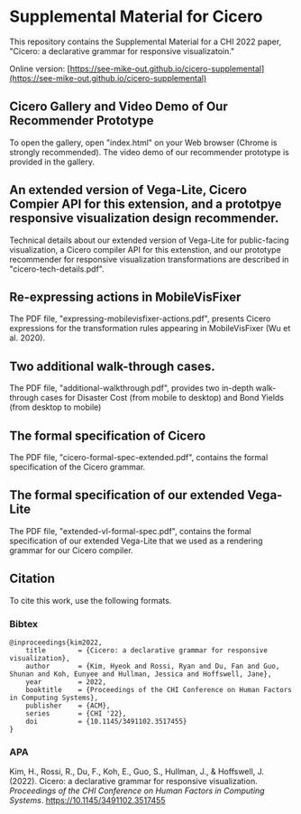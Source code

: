 # Supplemental Material for Cicero
This repository contains the Supplemental Material for a CHI 2022 paper, "Cicero: a declarative grammar for responsive visualizatoin."

Online version: [https://see-mike-out.github.io/cicero-supplemental](https://see-mike-out.github.io/cicero-supplemental)

## Cicero Gallery and Video Demo of Our Recommender Prototype
To open the gallery, open "index.html" on your Web browser (Chrome is strongly recommended).
The video demo of our recommender prototype is provided in the gallery.

## An extended version of Vega-Lite, Cicero Compier API for this extension, and a prototpye responsive visualization design recommender.
Technical details about our extended version of Vega-Lite for public-facing visualization, a Cicero compiler API for this extenstion, and our prototype recommender for responsive visualization transformations are described in "cicero-tech-details.pdf".

## Re-expressing actions in MobileVisFixer
The PDF file, "expressing-mobilevisfixer-actions.pdf", presents Cicero expressions for the transformation rules appearing in MobileVisFixer (Wu et al. 2020).

## Two additional walk-through cases.
The PDF file, "additional-walkthrough.pdf", provides two in-depth walk-through cases for Disaster Cost (from mobile to desktop) and Bond Yields (from desktop to mobile)

## The formal specification of Cicero
The PDF file, "cicero-formal-spec-extended.pdf", contains the formal specification of the Cicero grammar.

## The formal specification of our extended Vega-Lite
The PDF file, "extended-vl-formal-spec.pdf", contains the formal specification of our extended Vega-Lite that we used as a rendering grammar for our Cicero compiler.

## Citation
To cite this work, use the following formats.

### Bibtex
```
@inproceedings{kim2022,
    title        = {Cicero: a declarative grammar for responsive visualization},
    author       = {Kim, Hyeok and Rossi, Ryan and Du, Fan and Guo, Shunan and Koh, Eunyee and Hullman, Jessica and Hoffswell, Jane},
    year         = 2022,
    booktitle    = {Proceedings of the CHI Conference on Human Factors in Computing Systems},
    publisher    = {ACM},
    series       = {CHI '22},
    doi          = {10.1145/3491102.3517455}
}
```

### APA
Kim, H., Rossi, R., Du, F., Koh, E., Guo, S., Hullman, J., & Hoffswell, J. (2022). Cicero: a declarative grammar for responsive visualization. *Proceedings of the CHI Conference on Human Factors in Computing Systems*. https://10.1145/3491102.3517455 
